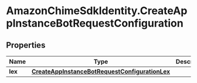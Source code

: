 # AmazonChimeSdkIdentity.CreateAppInstanceBotRequestConfiguration

## Properties

Name | Type | Description | Notes
------------ | ------------- | ------------- | -------------
**lex** | [**CreateAppInstanceBotRequestConfigurationLex**](CreateAppInstanceBotRequestConfigurationLex.md) |  | 


